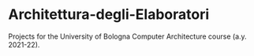 # Architettura-degli-Elaboratori
Projects for the University of Bologna Computer Architecture course (a.y. 2021-22).
